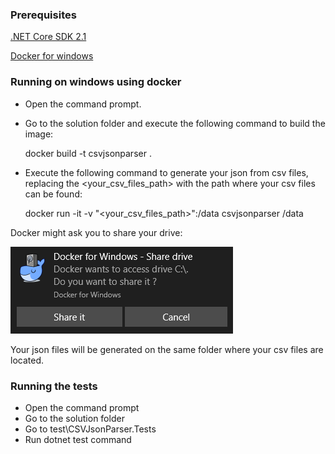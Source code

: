 ### Prerequisites
[.NET Core SDK 2.1](https://www.microsoft.com/net/download)

[Docker for windows](https://docs.docker.com/docker-for-windows/install/)

### Running on windows using docker
- Open the command prompt.

- Go to the solution folder and execute the following command to build the image:

    docker build -t csvjsonparser .

- Execute the following command to generate your json from csv files, replacing the <your_csv_files_path> with the path where your csv files can be found:

    docker run -it -v "<your_csv_files_path>":/data csvjsonparser /data

Docker might ask you to share your drive:

![docker share image](https://github.com/diegohonma/csvjsonparser/blob/master/docker_share.png)

Your json files will be generated on the same folder where your csv files are located.

### Running the tests
- Open the command prompt 
- Go to the solution folder
- Go to test\CSVJsonParser.Tests
- Run dotnet test command
